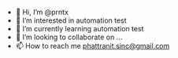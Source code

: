 - 👋 Hi, I’m @prntx
- 👀 I’m interested in automation test
- 🌱 I’m currently learning automation test
- 💞️ I’m looking to collaborate on ...
- 📫 How to reach me phattranit.sinc@gmail.com

<!---
prntx/prntx is a ✨ special ✨ repository because its `README.md` (this file) appears on your GitHub profile.
You can click the Preview link to take a look at your changes.
--->
